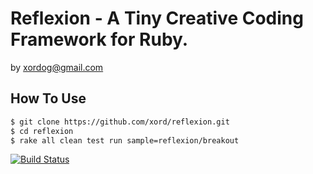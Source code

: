 
# Reflexion - A Tiny Creative Coding Framework for Ruby.

 by xordog@gmail.com

## How To Use

```sh
$ git clone https://github.com/xord/reflexion.git
$ cd reflexion
$ rake all clean test run sample=reflexion/breakout
```

[![Build Status](https://travis-ci.org/xord/reflexion.svg?branch=master)](https://travis-ci.org/xord/reflexion)
